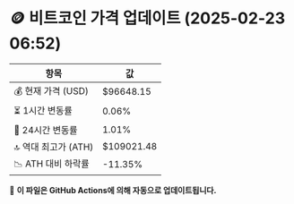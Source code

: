 # 🪙 비트코인 가격 업데이트 (2025-02-23 06:52)

| 항목                | 값 |
|--------------------|----------------|
| 💰 현재 가격 (USD) | $96648.15 |
| ⏳ 1시간 변동률    | 0.06% |
| 📆 24시간 변동률   | 1.01% |
| 🔝 역대 최고가 (ATH) | $109021.48 |
| 📉 ATH 대비 하락률 | -11.35% |

🔄 **이 파일은 GitHub Actions에 의해 자동으로 업데이트됩니다.**
